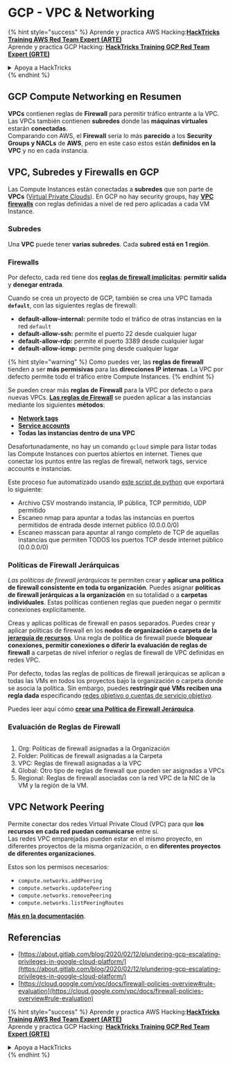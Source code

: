 # GCP - VPC & Networking

{% hint style="success" %}
Aprende y practica AWS Hacking:<img src="/.gitbook/assets/image.png" alt="" data-size="line">[**HackTricks Training AWS Red Team Expert (ARTE)**](https://training.hacktricks.xyz/courses/arte)<img src="/.gitbook/assets/image.png" alt="" data-size="line">\
Aprende y practica GCP Hacking: <img src="/.gitbook/assets/image (2).png" alt="" data-size="line">[**HackTricks Training GCP Red Team Expert (GRTE)**<img src="/.gitbook/assets/image (2).png" alt="" data-size="line">](https://training.hacktricks.xyz/courses/grte)

<details>

<summary>Apoya a HackTricks</summary>

* Revisa los [**planes de suscripción**](https://github.com/sponsors/carlospolop)!
* **Únete al** 💬 [**grupo de Discord**](https://discord.gg/hRep4RUj7f) o al [**grupo de telegram**](https://t.me/peass) o **síguenos** en **Twitter** 🐦 [**@hacktricks\_live**](https://twitter.com/hacktricks\_live)**.**
* **Comparte trucos de hacking enviando PRs a los repositorios de github de** [**HackTricks**](https://github.com/carlospolop/hacktricks) y [**HackTricks Cloud**](https://github.com/carlospolop/hacktricks-cloud).

</details>
{% endhint %}

## **GCP Compute Networking en Resumen**

**VPCs** contienen reglas de **Firewall** para permitir tráfico entrante a la VPC. Las VPCs también contienen **subredes** donde las **máquinas virtuales** estarán **conectadas**.\
Comparando con AWS, el **Firewall** sería lo más **parecido** a los **Security Groups y NACLs** de **AWS**, pero en este caso estos están **definidos en la VPC** y no en cada instancia.

## **VPC, Subredes y Firewalls en GCP**

Las Compute Instances están conectadas a **subredes** que son parte de **VPCs** ([Virtual Private Clouds](https://cloud.google.com/vpc/docs/vpc)). En GCP no hay security groups, hay [**VPC firewalls**](https://cloud.google.com/vpc/docs/firewalls) con reglas definidas a nivel de red pero aplicadas a cada VM Instance.

### Subredes

Una **VPC** puede tener **varias subredes**. Cada **subred está en 1 región**.

### Firewalls

Por defecto, cada red tiene dos [**reglas de firewall implícitas**](https://cloud.google.com/vpc/docs/firewalls#default\_firewall\_rules): **permitir salida** y **denegar entrada**.

Cuando se crea un proyecto de GCP, también se crea una VPC llamada **`default`**, con las siguientes reglas de firewall:

* **default-allow-internal:** permite todo el tráfico de otras instancias en la red `default`
* **default-allow-ssh:** permite el puerto 22 desde cualquier lugar
* **default-allow-rdp:** permite el puerto 3389 desde cualquier lugar
* **default-allow-icmp:** permite ping desde cualquier lugar

{% hint style="warning" %}
Como puedes ver, las **reglas de firewall** tienden a ser **más permisivas** para las **direcciones IP internas**. La VPC por defecto permite todo el tráfico entre Compute Instances.
{% endhint %}

Se pueden crear más **reglas de Firewall** para la VPC por defecto o para nuevas VPCs. [**Las reglas de Firewall**](https://cloud.google.com/vpc/docs/firewalls) se pueden aplicar a las instancias mediante los siguientes **métodos**:

* [**Network tags**](https://cloud.google.com/vpc/docs/add-remove-network-tags)
* [**Service accounts**](https://cloud.google.com/vpc/docs/firewalls#serviceaccounts)
* **Todas las instancias dentro de una VPC**

Desafortunadamente, no hay un comando `gcloud` simple para listar todas las Compute Instances con puertos abiertos en internet. Tienes que conectar los puntos entre las reglas de firewall, network tags, service accounts e instancias.

Este proceso fue automatizado usando [este script de python](https://gitlab.com/gitlab-com/gl-security/gl-redteam/gcp\_firewall\_enum) que exportará lo siguiente:

* Archivo CSV mostrando instancia, IP pública, TCP permitido, UDP permitido
* Escaneo nmap para apuntar a todas las instancias en puertos permitidos de entrada desde internet público (0.0.0.0/0)
* Escaneo masscan para apuntar al rango completo de TCP de aquellas instancias que permiten TODOS los puertos TCP desde internet público (0.0.0.0/0)

### Políticas de Firewall Jerárquicas <a href="#hierarchical-firewall-policies" id="hierarchical-firewall-policies"></a>

_Las políticas de firewall jerárquicas_ te permiten crear y **aplicar una política de firewall consistente en toda tu organización**. Puedes asignar **políticas de firewall jerárquicas a la organización** en su totalidad o a **carpetas individuales**. Estas políticas contienen reglas que pueden negar o permitir conexiones explícitamente.

Creas y aplicas políticas de firewall en pasos separados. Puedes crear y aplicar políticas de firewall en los **nodos de organización o carpeta de la** [**jerarquía de recursos**](https://cloud.google.com/resource-manager/docs/cloud-platform-resource-hierarchy). Una regla de política de firewall puede **bloquear conexiones, permitir conexiones o diferir la evaluación de reglas de firewall** a carpetas de nivel inferior o reglas de firewall de VPC definidas en redes VPC.

Por defecto, todas las reglas de políticas de firewall jerárquicas se aplican a todas las VMs en todos los proyectos bajo la organización o carpeta donde se asocia la política. Sin embargo, puedes **restringir qué VMs reciben una regla dada** especificando [redes objetivo o cuentas de servicio objetivo](https://cloud.google.com/vpc/docs/firewall-policies#targets).

Puedes leer aquí cómo [**crear una Política de Firewall Jerárquica**](https://cloud.google.com/vpc/docs/using-firewall-policies#gcloud).

### Evaluación de Reglas de Firewall

<figure><img src="../../../../.gitbook/assets/image (2) (1).png" alt=""><figcaption></figcaption></figure>

1. Org: Políticas de firewall asignadas a la Organización
2. Folder: Políticas de firewall asignadas a la Carpeta
3. VPC: Reglas de firewall asignadas a la VPC
4. Global: Otro tipo de reglas de firewall que pueden ser asignadas a VPCs
5. Regional: Reglas de firewall asociadas con la red VPC de la NIC de la VM y la región de la VM.

## VPC Network Peering

Permite conectar dos redes Virtual Private Cloud (VPC) para que **los recursos en cada red puedan comunicarse** entre sí.\
Las redes VPC emparejadas pueden estar en el mismo proyecto, en diferentes proyectos de la misma organización, o en **diferentes proyectos de diferentes organizaciones**.

Estos son los permisos necesarios:

* `compute.networks.addPeering`
* `compute.networks.updatePeering`
* `compute.networks.removePeering`
* `compute.networks.listPeeringRoutes`

[**Más en la documentación**](https://cloud.google.com/vpc/docs/vpc-peering).

## Referencias

* [https://about.gitlab.com/blog/2020/02/12/plundering-gcp-escalating-privileges-in-google-cloud-platform/](https://about.gitlab.com/blog/2020/02/12/plundering-gcp-escalating-privileges-in-google-cloud-platform/)
* [https://cloud.google.com/vpc/docs/firewall-policies-overview#rule-evaluation](https://cloud.google.com/vpc/docs/firewall-policies-overview#rule-evaluation)

{% hint style="success" %}
Aprende y practica AWS Hacking:<img src="/.gitbook/assets/image.png" alt="" data-size="line">[**HackTricks Training AWS Red Team Expert (ARTE)**](https://training.hacktricks.xyz/courses/arte)<img src="/.gitbook/assets/image.png" alt="" data-size="line">\
Aprende y practica GCP Hacking: <img src="/.gitbook/assets/image (2).png" alt="" data-size="line">[**HackTricks Training GCP Red Team Expert (GRTE)**<img src="/.gitbook/assets/image (2).png" alt="" data-size="line">](https://training.hacktricks.xyz/courses/grte)

<details>

<summary>Apoya a HackTricks</summary>

* Revisa los [**planes de suscripción**](https://github.com/sponsors/carlospolop)!
* **Únete al** 💬 [**grupo de Discord**](https://discord.gg/hRep4RUj7f) o al [**grupo de telegram**](https://t.me/peass) o **síguenos** en **Twitter** 🐦 [**@hacktricks\_live**](https://twitter.com/hacktricks\_live)**.**
* **Comparte trucos de hacking enviando PRs a los repositorios de github de** [**HackTricks**](https://github.com/carlospolop/hacktricks) y [**HackTricks Cloud**](https://github.com/carlospolop/hacktricks-cloud).

</details>
{% endhint %}
